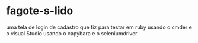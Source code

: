 # fagote-s-lido
uma tela de login de cadastro que fiz para testar em ruby usando o cmder e o visual Studio usando o capybara e o seleniumdriver
